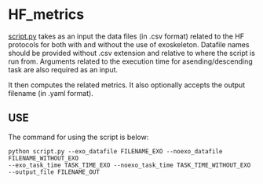 # HF_metrics

[script.py](script.py) takes as an input the data files (in .csv format) related to the HF protocols for both with and without the use of exoskeleton. Datafile names should be provided without .csv extension and relative to where the script is run from. Arguments related to the execution time for asending/descending task are also required as an input.

It then computes the related metrics. It also optionally accepts the output filename (in .yaml format). 

## USE
The command for using the script is below:
```
python script.py --exo_datafile FILENAME_EXO --noexo_datafile FILENAME_WITHOUT_EXO 
--exo_task_time TASK_TIME_EXO --noexo_task_time TASK_TIME_WITHOUT_EXO
--output_file FILENAME_OUT
```
